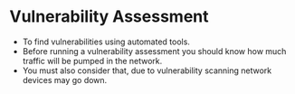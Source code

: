 # Vulnerability Assessment

* To find vulnerabilities using automated tools.
* Before running a vulnerability assessment you should know how much traffic will be pumped in the network.
* You must also consider that, due to vulnerability scanning network devices may go down.



